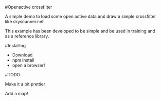 #Openactive crossfilter

A simple demo to load some open active data and draw a simple crossfilter like skyscanner.net

This example has been developed to be simple and be used in training and as a reference library.

#Installing 

* Download
* npm install
* open a browser!

#TODO

Make it a bit prettier

Add a map!